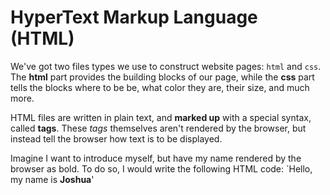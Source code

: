 # HyperText Markup Language (HTML)
We've got two files types we use to construct website pages: `html` and `css`. The **html** part provides the building blocks of our page, while the **css** part tells the blocks where to be be, what color they are, their size, and much more.

HTML files are written in plain text, and **marked up** with a special syntax, called **tags**. These *tags* themselves aren't rendered by the browser, but instead tell the browser how text is to be displayed.

Imagine I want to introduce myself, but have my name rendered by the browser as bold. To do so, I would write the following HTML code: `Hello, my name is <b>Joshua</b>'